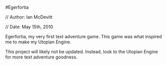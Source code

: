 #Egerfortia

// Author: Ian McDevitt

// Date: May 15th, 2010

Egerfortia, my very first text adventure game. This game was what inspired me to make my Utopian Engine.

This project will likely not be updated. Instead, look to the Utopian Engine for more text adventure goodness.
